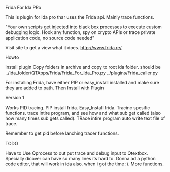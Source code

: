 Frida For Ida PRo

This is plugin for ida pro thar uses the Frida api.
Mainly trace functions.

"Your own scripts get injected into black box processes to execute custom debugging logic.
Hook any function, spy on crypto APIs or trace private application code, no source code needed"

Visit site to get a view what it does.
http://www.frida.re/

Howto

install plugin
Copy folders in archive and copy to root ida folder.
should be
../ida_folder/QTApps/Frida/Frida_For_Ida_Pro.py
../plugins/Frida_caller.py


For installing Frida, have either PIP or easy_install installed and make sure they are added to path.
Then Install with  Plugin


Version 1

Works
PID tracing.
PIP install frida.
Easy_Install frida.
Tracinc spesific functions.
trace intire program, and see how and what sub get called (also how many times sub gets called).
TRace intire program auto write text file of trace.

Remember to get pid before lanching tracer functions.

TODO

Have to Use Qprocess to out put trace and debug input to Qtextbox.
Specially dicover can have so many lines its hard to.
Gonna ad a python code editor, that will work in ida also. when i got the time :).
More functions.
